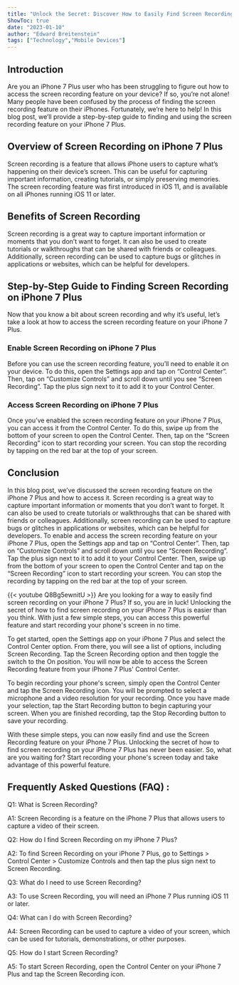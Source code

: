 ```yaml
---
title: "Unlock the Secret: Discover How to Easily Find Screen Recording on Your iPhone 7 Plus!"
ShowToc: true 
date: "2023-01-10"
author: "Edward Breitenstein" 
tags: ["Technology","Mobile Devices"]
---
```

## Introduction
Are you an iPhone 7 Plus user who has been struggling to figure out how to access the screen recording feature on your device? If so, you’re not alone! Many people have been confused by the process of finding the screen recording feature on their iPhones. Fortunately, we’re here to help! In this blog post, we’ll provide a step-by-step guide to finding and using the screen recording feature on your iPhone 7 Plus. 

## Overview of Screen Recording on iPhone 7 Plus
Screen recording is a feature that allows iPhone users to capture what’s happening on their device’s screen. This can be useful for capturing important information, creating tutorials, or simply preserving memories. The screen recording feature was first introduced in iOS 11, and is available on all iPhones running iOS 11 or later.

## Benefits of Screen Recording
Screen recording is a great way to capture important information or moments that you don’t want to forget. It can also be used to create tutorials or walkthroughs that can be shared with friends or colleagues. Additionally, screen recording can be used to capture bugs or glitches in applications or websites, which can be helpful for developers. 

## Step-by-Step Guide to Finding Screen Recording on iPhone 7 Plus
Now that you know a bit about screen recording and why it’s useful, let’s take a look at how to access the screen recording feature on your iPhone 7 Plus. 

### Enable Screen Recording on iPhone 7 Plus
Before you can use the screen recording feature, you’ll need to enable it on your device. To do this, open the Settings app and tap on “Control Center”. Then, tap on “Customize Controls” and scroll down until you see “Screen Recording”. Tap the plus sign next to it to add it to your Control Center. 

### Access Screen Recording on iPhone 7 Plus
Once you’ve enabled the screen recording feature on your iPhone 7 Plus, you can access it from the Control Center. To do this, swipe up from the bottom of your screen to open the Control Center. Then, tap on the “Screen Recording” icon to start recording your screen. You can stop the recording by tapping on the red bar at the top of your screen. 

## Conclusion
In this blog post, we’ve discussed the screen recording feature on the iPhone 7 Plus and how to access it. Screen recording is a great way to capture important information or moments that you don’t want to forget. It can also be used to create tutorials or walkthroughs that can be shared with friends or colleagues. Additionally, screen recording can be used to capture bugs or glitches in applications or websites, which can be helpful for developers. To enable and access the screen recording feature on your iPhone 7 Plus, open the Settings app and tap on “Control Center”. Then, tap on “Customize Controls” and scroll down until you see “Screen Recording”. Tap the plus sign next to it to add it to your Control Center. Then, swipe up from the bottom of your screen to open the Control Center and tap on the “Screen Recording” icon to start recording your screen. You can stop the recording by tapping on the red bar at the top of your screen.

{{< youtube Q8Bg5ewnitU >}} 
Are you looking for a way to easily find screen recording on your iPhone 7 Plus? If so, you are in luck! Unlocking the secret of how to find screen recording on your iPhone 7 Plus is easier than you think. With just a few simple steps, you can access this powerful feature and start recording your phone's screen in no time. 

To get started, open the Settings app on your iPhone 7 Plus and select the Control Center option. From there, you will see a list of options, including Screen Recording. Tap the Screen Recording option and then toggle the switch to the On position. You will now be able to access the Screen Recording feature from your iPhone 7 Plus' Control Center. 

To begin recording your phone's screen, simply open the Control Center and tap the Screen Recording icon. You will be prompted to select a microphone and a video resolution for your recording. Once you have made your selection, tap the Start Recording button to begin capturing your screen. When you are finished recording, tap the Stop Recording button to save your recording. 

With these simple steps, you can now easily find and use the Screen Recording feature on your iPhone 7 Plus. Unlocking the secret of how to find screen recording on your iPhone 7 Plus has never been easier. So, what are you waiting for? Start recording your phone's screen today and take advantage of this powerful feature.

## Frequently Asked Questions (FAQ) :
Q1: What is Screen Recording?

A1: Screen Recording is a feature on the iPhone 7 Plus that allows users to capture a video of their screen.

Q2: How do I find Screen Recording on my iPhone 7 Plus?

A2: To find Screen Recording on your iPhone 7 Plus, go to Settings > Control Center > Customize Controls and then tap the plus sign next to Screen Recording.

Q3: What do I need to use Screen Recording?

A3: To use Screen Recording, you will need an iPhone 7 Plus running iOS 11 or later.

Q4: What can I do with Screen Recording?

A4: Screen Recording can be used to capture a video of your screen, which can be used for tutorials, demonstrations, or other purposes.

Q5: How do I start Screen Recording?

A5: To start Screen Recording, open the Control Center on your iPhone 7 Plus and tap the Screen Recording icon.


